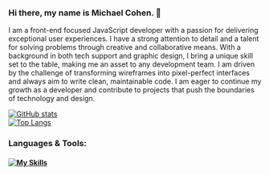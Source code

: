 ### Hi there, my name is Michael Cohen. 👋

I am a front-end focused JavaScript developer with a passion for delivering exceptional user experiences. I have a strong attention to detail and a talent for solving problems through creative and collaborative means. With a background in both tech support and graphic design, I bring a unique skill set to the table, making me an asset to any development team. I am driven by the challenge of transforming wireframes into pixel-perfect interfaces and always aim to write clean, maintainable code. I am eager to continue my growth as a developer and contribute to projects that push the boundaries of technology and design.

<!--
**mcohen2000/mcohen2000** is a ✨ _special_ ✨ repository because its `README.md` (this file) appears on your GitHub profile.

Here are some ideas to get you started:

- 🔭 I’m currently working on ...
- 🌱 I’m currently learning ...
- 👯 I’m looking to collaborate on ...
- 🤔 I’m looking for help with ...
- 💬 Ask me about ...
- 📫 How to reach me: ...
- 😄 Pronouns: ...
- ⚡ Fun fact: ...
-->


[![GitHub stats](https://github-readme-stats.vercel.app/api?username=mcohen2000&count_private=true&theme=tokyonight&show_icons=true)](https://github.com/anuraghazra/github-readme-stats)
<br>
[![Top Langs](https://github-readme-stats.vercel.app/api/top-langs/?username=mcohen2000&layout=compact&langs_count=8)](https://github.com/anuraghazra/github-readme-stats)


### Languages & Tools:
#### [![My Skills](https://skillicons.dev/icons?i=js,html,css,sass,react,nextjs,ts,bootstrap,materialui,tailwind,express,mongodb,postgres,nodejs,prisma,vscode,netlify,vercel,ps,figma,svg,vite,git,github,java)](https://skillicons.dev)

